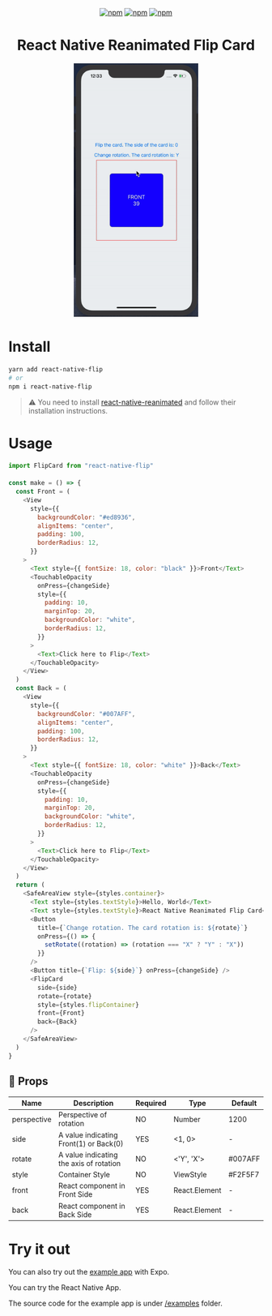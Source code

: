 <div align="center">
  
[![npm](https://badgen.net/npm/v/react-native-flip)](https://www.npmjs.com/package/react-native-flip) [![npm](https://badgen.net/npm/dt/react-native-flip)](https://www.npmjs.com/package/react-native-flip) [![npm](https://badgen.net/npm/license/react-native-flip)](https://www.npmjs.com/package/react-native-flip)
  
<h1>React Native Reanimated Flip Card</h1>

<img width="auto" height="500" src="./gif/flip.gif">

</div>

# Install

```sh
yarn add react-native-flip
# or
npm i react-native-flip
```

> :warning: You need to install [react-native-reanimated](https://docs.swmansion.com/react-native-reanimated/docs/next/installation/) and follow their installation instructions.

# Usage

```js
import FlipCard from "react-native-flip"

const make = () => {
  const Front = (
    <View
      style={{
        backgroundColor: "#ed8936",
        alignItems: "center",
        padding: 100,
        borderRadius: 12,
      }}
    >
      <Text style={{ fontSize: 18, color: "black" }}>Front</Text>
      <TouchableOpacity
        onPress={changeSide}
        style={{
          padding: 10,
          marginTop: 20,
          backgroundColor: "white",
          borderRadius: 12,
        }}
      >
        <Text>Click here to Flip</Text>
      </TouchableOpacity>
    </View>
  )
  const Back = (
    <View
      style={{
        backgroundColor: "#007AFF",
        alignItems: "center",
        padding: 100,
        borderRadius: 12,
      }}
    >
      <Text style={{ fontSize: 18, color: "white" }}>Back</Text>
      <TouchableOpacity
        onPress={changeSide}
        style={{
          padding: 10,
          marginTop: 20,
          backgroundColor: "white",
          borderRadius: 12,
        }}
      >
        <Text>Click here to Flip</Text>
      </TouchableOpacity>
    </View>
  )
  return (
    <SafeAreaView style={styles.container}>
      <Text style={styles.textStyle}>Hello, World</Text>
      <Text style={styles.textStyle}>React Native Reanimated Flip Card</Text>
      <Button
        title={`Change rotation. The card rotation is: ${rotate}`}
        onPress={() => {
          setRotate((rotation) => (rotation === "X" ? "Y" : "X"))
        }}
      />
      <Button title={`Flip: ${side}`} onPress={changeSide} />
      <FlipCard
        side={side}
        rotate={rotate}
        style={styles.flipContainer}
        front={Front}
        back={Back}
      />
    </SafeAreaView>
  )
}
```

## :wrench: Props

| Name        | Description                             | Required | Type          | Default |
| ----------- | --------------------------------------- | -------- | ------------- | ------- |
| perspective | Perspective of rotation                 | NO       | Number        | 1200    |
| side        | A value indicating Front(1) or Back(0)  | YES      | <1, 0>        | -       |
| rotate      | A value indicating the axis of rotation | NO       | <'Y', 'X'>    | #007AFF |
| style       | Container Style                         | NO       | ViewStyle     | #F2F5F7 |
| front       | React component in Front Side           | YES      | React.Element | -       |
| back        | React component in Back Side            | YES      | React.Element | -       |

# Try it out

You can also try out the [example app](https://snack.expo.io/@pzatorski/react-native-flip-example) with Expo.

You can try the React Native App.

The source code for the example app is under [/examples](https://github.com/czystyl/react-native-reanimated-flip/tree/develop/examples) folder.
